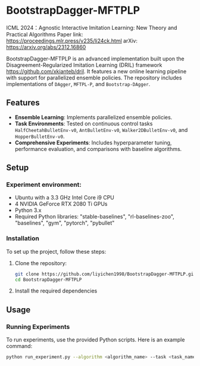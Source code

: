 # BootstrapDagger-MFTPLP

ICML 2024：Agnostic Interactive Imitation Learning: New Theory and Practical Algorithms
Paper link: https://proceedings.mlr.press/v235/li24ck.html  arXiv: https://arxiv.org/abs/2312.16860

BootstrapDagger-MFTPLP is an advanced implementation built upon the Disagreement-Regularized Imitation Learning (DRIL) framework https://github.com/xkianteb/dril. It features a new online learning pipeline with support for parallelized ensemble policies. The repository includes implementations of `DAgger`, `MFTPL-P`, and `Bootstrap-DAgger`.

## Features

- **Ensemble Learning**: Implements parallelized ensemble policies.
- **Task Environments**: Tested on continuous control tasks `HalfCheetahBulletEnv-v0`, `AntBulletEnv-v0`, `Walker2DBulletEnv-v0`, and `HopperBulletEnv-v0`.
- **Comprehensive Experiments**: Includes hyperparameter tuning, performance evaluation, and comparisons with baseline algorithms.

## Setup

### Experiment environment:

- Ubuntu with a 3.3 GHz Intel Core i9 CPU
- 4 NVIDIA GeForce RTX 2080 Ti GPUs
- Python 3.x
- Required Python libraries: "stable-baselines", "rl-baselines-zoo", "baselines", "gym", "pytorch", "pybullet"

### Installation

To set up the project, follow these steps:

1. Clone the repository:

    ```bash
    git clone https://github.com/liyichen1998/BootstrapDagger-MFTPLP.git
    cd BootstrapDagger-MFTPLP
    ```

2. Install the required dependencies

## Usage

### Running Experiments

To run experiments, use the provided Python scripts. Here is an example command:

```bash
python run_experiment.py --algorithm <algorithm_name> --task <task_name>
